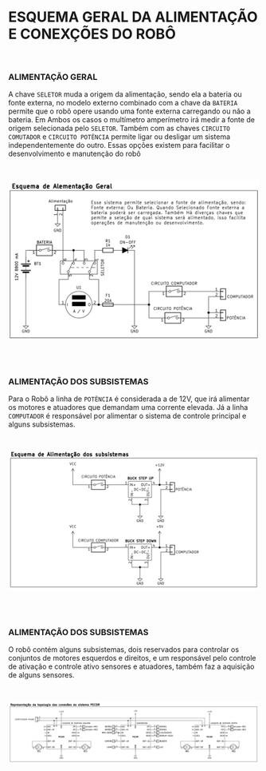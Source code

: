 # **ESQUEMA GERAL DA ALIMENTAÇÃO E CONEXÇÕES DO ROBÔ**

<br>

### **ALIMENTAÇÃO GERAL**
A chave `SELETOR` muda a origem da alimentação, sendo ela a bateria ou fonte externa, no modelo externo combinado com a chave da `BATERIA` permite que o robô opere usando uma fonte externa carregando ou não a bateria. Em Ambos os casos o multímetro amperímetro irá medir a fonte de origem selecionada pelo `SELETOR`. Também com as chaves `CIRCUITO COMUTADOR` e `CIRCUITO POTÊNCIA` permite ligar ou desligar um sistema independentemente do outro. Essas opções existem para facilitar o desenvolvimento e manutenção do robô

<br>

![ALIMENTAÇÃO GERAL](./01.jpeg)

<br> <br>

### **ALIMENTAÇÃO DOS SUBSISTEMAS**
Para o Robô a linha de `POTÊNCIA` é considerada a de 12V, que irá alimentar os motores e atuadores que demandam uma corrente elevada. Já a linha `COMPUTADOR` é responsável por alimentar o sistema de controle principal e alguns subsistemas.

<br>

![ALIMENTAÇÃO DOS SUBSISTEMAS](./02.jpeg)

<br> <br>

### **ALIMENTAÇÃO DOS SUBSISTEMAS**
O robô contém alguns subsistemas, dois reservados para controlar os conjuntos de motores esquerdos e direitos, e um responsável pelo controle de ativação e controle ativo sensores e atuadores, também faz a aquisição de alguns sensores.

<br>

![TOPOLOGIA E CONEXÕES DOS SUBSISTEMAS](./03.jpeg)

<br> <br>
